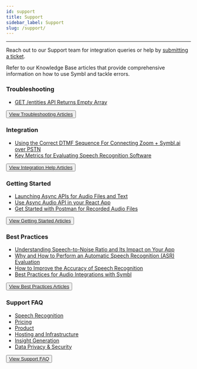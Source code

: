 ```yaml
---
id: support
title: Support
sidebar_label: Support
slug: /support/
---
```


--- 

Reach out to our Support team for integration queries or help by [submitting a ticket](https://symbl-ai.zendesk.com/hc/en-us/requests/new). 

Refer to our Knowledge Base articles that provide comprehensive information on how to use Symbl and tackle errors. 

### Troubleshooting

- [GET /entities API Returns Empty Array](https://symbl-ai.zendesk.com/hc/en-us/articles/1500006475301-GET-entities-API-Returns-Empty-Array-)

<button class="button button1"><a href="https://symbl-ai.zendesk.com/hc/en-us/sections/1500001100121-Troubleshooting">View Troubleshooting Articles</a></button><br/>

### Integration

- [Using the Correct DTMF Sequence For Connecting Zoom + Symbl.ai over PSTN](https://symbl-ai.zendesk.com/hc/en-us/articles/1500004480842-Using-the-Correct-DTMF-Sequence-For-Connecting-Zoom-Symbl-ai-over-PSTN)
- [Key Metrics for Evaluating Speech Recognition Software](https://symbl-ai.zendesk.com/hc/en-us/articles/1500004471422-Key-Metrics-for-Evaluating-Speech-Recognition-Software)

<button class="button button1"><a href="https://symbl-ai.zendesk.com/hc/en-us/sections/1500000691842-Help-Guides">View Integration Help Articles</a></button><br/>

### Getting Started

 - [Launching Async APIs for Audio Files and Text](https://symbl-ai.zendesk.com/hc/en-us/articles/1500004473622-Launching-Async-APIs-for-Audio-Files-and-Text)
 - [Use Async Audio API in your React App](https://symbl-ai.zendesk.com/hc/en-us/articles/1500004471482-Use-Async-Audio-API-in-your-React-App)
 - [Get Started with Postman for Recorded Audio Files](https://symbl-ai.zendesk.com/hc/en-us/articles/1500003977321-Get-Started-with-Postman-for-Recorded-Audio-Files)

<button class="button button1"><a href="https://symbl-ai.zendesk.com/hc/en-us/sections/1500000646502-Getting-Started
">View Getting Started Articles</a></button><br/>

### Best Practices

 - [Understanding Speech-to-Noise Ratio and Its Impact on Your App](https://symbl-ai.zendesk.com/hc/en-us/articles/1500004092662-Understanding-Speech-to-Noise-Ratio-and-Its-Impact-on-Your-App)
 - [Why and How to Perform an Automatic Speech Recognition (ASR) Evaluation](https://symbl-ai.zendesk.com/hc/en-us/articles/1500003972221-Why-and-How-to-Perform-an-Automatic-Speech-Recognition-ASR-Evaluation)
 - [How to Improve the Accuracy of Speech Recognition](https://symbl-ai.zendesk.com/hc/en-us/articles/1500003969921-How-to-Improve-the-Accuracy-of-Speech-Recognition)
 - [Best Practices for Audio Integrations with Symbl](https://symbl-ai.zendesk.com/hc/en-us/articles/1500004085602-Best-Practices-for-Audio-Integrations-with-Symbl)

<button class="button button1"><a href="https://symbl-ai.zendesk.com/hc/en-us/sections/1500000644122-Best-Practice-Guides">View Best Practices Articles</a></button><br/>

### Support FAQ
- [Speech Recognition](https://symbl-ai.zendesk.com/hc/en-us/articles/1500004568681-Speech-Recognition)
- [Pricing](https://symbl-ai.zendesk.com/hc/en-us/articles/1500004568461-Pricing)
- [Product](https://symbl-ai.zendesk.com/hc/en-us/articles/1500004566521-Product)
- [Hosting and Infrastructure](https://symbl-ai.zendesk.com/hc/en-us/articles/1500004565581-Hosting-and-Infrastructure)
- [Insight Generation](https://symbl-ai.zendesk.com/hc/en-us/articles/1500004565261-Insight-Generation)
- [Data Privacy & Security](https://symbl-ai.zendesk.com/hc/en-us/articles/1500004694702-Data-Privacy-Security)


<button class="button button1"><a href="https://symbl-ai.zendesk.com/hc/en-us/sections/1500000713882-FAQ">View Support FAQ</a></button><br/>
 
 
